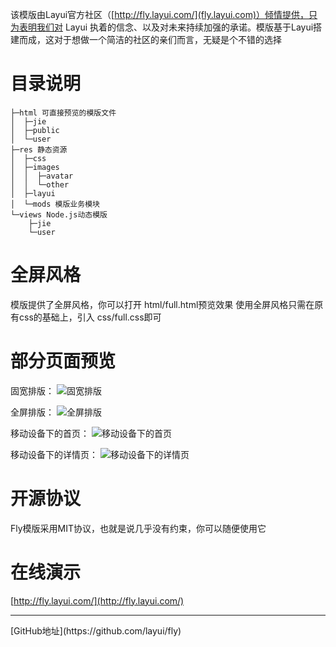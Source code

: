 该模版由Layui官方社区（[http://fly.layui.com/](fly.layui.com)）倾情提供，只为表明我们对 Layui 执着的信念、以及对未来持续加强的承诺。模版基于Layui搭建而成，这对于想做一个简洁的社区的亲们而言，无疑是个不错的选择

# 目录说明
```
├─html 可直接预览的模版文件
│  ├─jie
│  ├─public
│  └─user
├─res 静态资源
│  ├─css
│  ├─images
│  │  ├─avatar
│  │  └─other
│  ├─layui
│  └─mods 模版业务模块
└─views Node.js动态模版
    ├─jie
    └─user
```

# 全屏风格
模版提供了全屏风格，你可以打开 html/full.html预览效果
使用全屏风格只需在原有css的基础上，引入 css/full.css即可

# 部分页面预览
固宽排版：
![固宽排版](http://cdn.layui.com/upload/2016_10/336_1477439906513_77240.jpg)

全屏排版：
![全屏排版](http://cdn.layui.com/upload/2016_10/336_1477439915763_52692.jpg)

移动设备下的首页：
![移动设备下的首页](http://cdn.layui.com/upload/2016_10/336_1477439925013_51706.jpg)

移动设备下的详情页：
![移动设备下的详情页](http://cdn.layui.com/upload/2016_10/336_1477439931466_72461.jpg)

# 开源协议
Fly模版采用MIT协议，也就是说几乎没有约束，你可以随便使用它

# 在线演示
[http://fly.layui.com/](http://fly.layui.com/)
<hr>
[GitHub地址](https://github.com/layui/fly)
